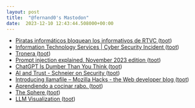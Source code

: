 ```yaml
---
layout: post
title:  "@fernand0's Mastodon"
date:  2023-12-10 12:43:44.508000+00:00
---
```

*  [Piratas informáticos bloquean los informativos de RTVC ](https://www.laprovincia.es/canarias/2023/12/07/piratas-informaticos-bloquean-informativos-rtvc-95561667.htm) ([toot](https://mastodon.social/@fernand0/111556180345249692))
*  [Information Technology Services \| Cyber Security Incident ](https://it.wvu.edu/defend-your-data/cyber-security-inciden) ([toot](https://mastodon.social/@fernand0/111555915054420927))
*  [Tronera ](https://www.flickr.com/photos/fernand0/53386823732) ([toot](https://mastodon.social/@fernand0/111555888695080490))
*  [Prompt injection explained, November 2023 edition ](https://simonwillison.net/2023/Nov/27/prompt-injection-explained) ([toot](https://mastodon.social/@fernand0/111555709308424571))
*  [ChatGPT Is Dumber Than You Think ](https://www.theatlantic.com/technology/archive/2022/12/chatgpt-openai-artificial-intelligence-writing-ethics/672386) ([toot](https://mastodon.social/@fernand0/111555323515142969))
*  [AI and Trust - Schneier on Security ](https://www.schneier.com/blog/archives/2023/12/ai-and-trust.htm) ([toot](https://mastodon.social/@fernand0/111553828587440279))
*  [Introducing llamafile – Mozilla Hacks - the Web developer blog ](https://hacks.mozilla.org/2023/11/introducing-llamafile) ([toot](https://mastodon.social/@fernand0/111552755274506955))
*  [Aprendiendo a cocinar rabo. ](https://avecesunafoto.wordpress.com/2023/12/09/aprendiendo-a-cocinar-rabo) ([toot](https://mastodon.social/@fernand0/111551914036805615))
*  [The Sphere ](https://whenistheweekend.com/theSphere.htm) ([toot](https://mastodon.social/@fernand0/111551840622496640))
*  [LLM Visualization ](https://bbycroft.net/ll) ([toot](https://mastodon.social/@fernand0/111551638960191495))
